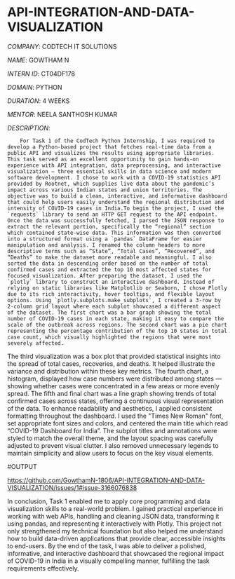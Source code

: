 # API-INTEGRATION-AND-DATA-VISUALIZATION

*COMPANY*: CODTECH IT SOLUTIONS

*NAME*: GOWTHAM N

*INTERN ID*: CT04DF178

*DOMAIN*: PYTHON

*DURATION*: 4 WEEKS

*MENTOR*: NEELA SANTHOSH KUMAR

*DESCRIPTION*:

        For Task 1 of the CodTech Python Internship, I was required to develop a Python-based project that fetches real-time data from a public API and visualizes the results using appropriate libraries. This task served as an excellent opportunity to gain hands-on experience with API integration, data preprocessing, and interactive visualization — three essential skills in data science and modern software development. I chose to work with a COVID-19 statistics API provided by Rootnet, which supplies live data about the pandemic’s impact across various Indian states and union territories. The objective was to build a clean, interactive, and informative dashboard that could help users easily understand the regional distribution and intensity of COVID-19 cases in India.To begin the project, I used the `requests` library to send an HTTP GET request to the API endpoint. Once the data was successfully fetched, I parsed the JSON response to extract the relevant portion, specifically the “regional” section which contained state-wise data. This information was then converted into a structured format using a `pandas` DataFrame for easier manipulation and analysis. I renamed the column headers to more descriptive terms such as “State”, “Total Cases”, “Recovered”, and “Deaths” to make the dataset more readable and meaningful. I also sorted the data in descending order based on the number of total confirmed cases and extracted the top 10 most affected states for focused visualization. After preparing the dataset, I used the `plotly` library to construct an interactive dashboard. Instead of relying on static libraries like Matplotlib or Seaborn, I chose Plotly due to its rich interactivity, hover tooltips, and flexible layout options. Using `plotly.subplots.make_subplots`, I created a 3-row by 2-column grid layout where each subplot showcased a different aspect of the dataset. The first chart was a bar graph showing the total number of COVID-19 cases in each state, making it easy to compare the scale of the outbreak across regions. The second chart was a pie chart representing the percentage contribution of the top 10 states in total case count, which visually highlighted the regions that were most severely affected.

The third visualization was a box plot that provided statistical insights into the spread of total cases, recoveries, and deaths. It helped illustrate the variance and distribution within these key metrics. The fourth chart, a histogram, displayed how case numbers were distributed among states — showing whether cases were concentrated in a few areas or more evenly spread. The fifth and final chart was a line graph showing trends of total confirmed cases across states, offering a continuous visual representation of the data. To enhance readability and aesthetics, I applied consistent formatting throughout the dashboard. I used the "Times New Roman" font, set appropriate font sizes and colors, and centered the main title which read “COVID-19 Dashboard for India”. The subplot titles and annotations were styled to match the overall theme, and the layout spacing was carefully adjusted to prevent visual clutter. I also removed unnecessary legends to maintain simplicity and allow users to focus on the key visual elements.

#OUTPUT

https://github.com/GowthamN-1806/API-INTEGRATION-AND-DATA-VISUALIZATION/issues/1#issue-3166076838

In conclusion, Task 1 enabled me to apply core programming and data visualization skills to a real-world problem. I gained practical experience in working with web APIs, handling and cleaning JSON data, transforming it using pandas, and representing it interactively with Plotly. This project not only strengthened my technical foundation but also helped me understand how to build data-driven applications that provide clear, accessible insights to end-users. By the end of the task, I was able to deliver a polished, informative, and interactive dashboard that showcased the regional impact of COVID-19 in India in a visually compelling manner, fulfilling the task requirements effectively.


